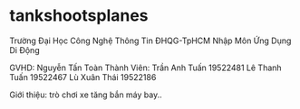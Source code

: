 # tankshootsplanes
Trường Đại Học Công Nghệ Thông Tin ĐHQG-TpHCM
        Nhập Môn Ứng Dụng Di Động


GVHD: Nguyễn Tấn Toàn
Thành Viên:
    Trần Anh Tuấn  19522481
    Lê Thanh Tuấn  19522467
    Lù Xuân Thái   19522186


Giới thiệu: trò chơi xe tăng bắn máy bay..
